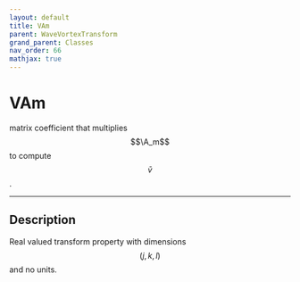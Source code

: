 ```yaml
---
layout: default
title: VAm
parent: WaveVortexTransform
grand_parent: Classes
nav_order: 66
mathjax: true
---
```


#  VAm

matrix coefficient that multiplies $$\A_m$$ to compute $$\bar{v}$$.


---

## Description
Real valued transform property with dimensions $$(j,k,l)$$ and no units.

